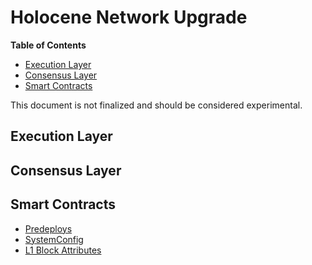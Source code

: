 # Holocene Network Upgrade

<!-- START doctoc generated TOC please keep comment here to allow auto update -->
<!-- DON'T EDIT THIS SECTION, INSTEAD RE-RUN doctoc TO UPDATE -->
**Table of Contents**

- [Execution Layer](#execution-layer)
- [Consensus Layer](#consensus-layer)
- [Smart Contracts](#smart-contracts)

<!-- END doctoc generated TOC please keep comment here to allow auto update -->

This document is not finalized and should be considered experimental.

## Execution Layer

## Consensus Layer

## Smart Contracts

- [Predeploys](./predeploys.md)
- [SystemConfig](./system-config.md)
- [L1 Block Attributes](./l1-attributes.md)
